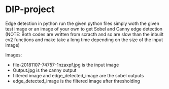 # DIP-project
Edge detection in python
run the given python files simply woth the given test image or an image of your own to get Sobel and Canny edge detection
(NOTE: Both codes are written from scracth and so are slow than the inbuilt cv2 functions and make take a long time depending on the size of the input image)

Images:
- file-20181107-74757-1nzaxpf.jpg is the input image
- Output.jpg is the canny output
- filtered image and edge_detected_image are the sobel outputs
- edge_detected_image is the filtered image after thresholding
